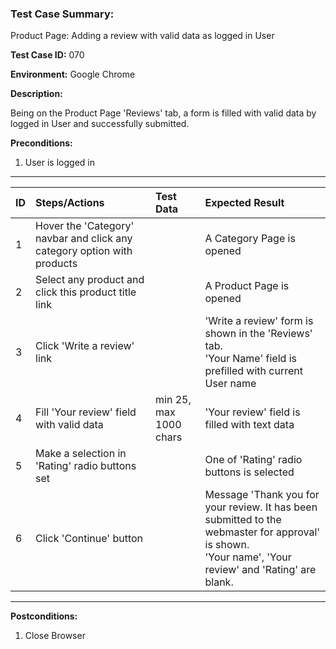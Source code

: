 
### Test Case Summary:

Product Page: Adding a review with valid data as logged in User

**Test Case ID:** 070

**Environment:** Google Chrome

**Description:**

Being on the Product Page 'Reviews' tab, a form is filled with valid data by logged in User and successfully submitted.

**Preconditions:**
1. User is logged in

---

|      ID       | Steps/Actions |  Test Data  | Expected Result |
| ------------- |:------------- | :---------  | :--------------  |
|       1       | Hover the 'Category' navbar and click any category option with products |             | A Category Page is opened |
|       2       | Select any product and click this product title link |             | A Product Page is opened |
|       3       | Click 'Write a review' link |             | 'Write a review' form is shown in the 'Reviews' tab.<br> 'Your Name' field is prefilled with current User name |
|       4       | Fill 'Your review' field with valid data | min 25, max 1000 chars | 'Your review' field is filled with text data |
|       5       | Make a selection in 'Rating' radio buttons set |             | One of 'Rating' radio buttons is selected |
|       6       | Click 'Continue' button |             | Message 'Thank you for your review. It has been submitted to the webmaster for approval' is shown.<br> 'Your name', 'Your review' and 'Rating' are blank. |

---

**Postconditions:**
1. Close Browser
